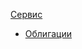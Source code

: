 [Сервис](https://d5d60e5fkrs2b0jc5m60.y1haggxy.apigw.yandexcloud.net/)
- [Облигации](bonds/index.md)
